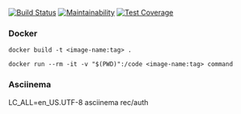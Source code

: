 [![Build Status][build-badge]][build]
[![Maintainability](https://api.codeclimate.com/v1/badges/68d794455d2f7b7e82db/maintainability)](https://codeclimate.com/github/greybutton/project-lvl2-s221/maintainability)
[![Test Coverage](https://api.codeclimate.com/v1/badges/68d794455d2f7b7e82db/test_coverage)](https://codeclimate.com/github/greybutton/project-lvl2-s221/test_coverage)

### Docker

`docker build -t <image-name:tag> .`

`docker run --rm -it -v "$(PWD)":/code <image-name:tag> command`

### Asciinema

LC_ALL=en_US.UTF-8 asciinema rec/auth

[build-badge]: https://img.shields.io/travis/greybutton/project-lvl2-s221.svg?style=flat-square
[build]: https://travis-ci.org/greybutton/project-lvl2-s221
